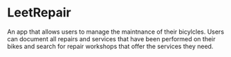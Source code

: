 # LeetRepair
An app that allows users to manage the maintnance of their bicylcles. Users can document all repairs and services that have been performed on their bikes
and search for repair workshops that offer the services they need.
